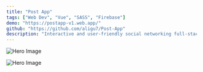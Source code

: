 ```yaml
---
title: "Post App"
tags: ["Web Dev", "Vue", "SASS", "Firebase"]
demo: "https://postapp-v1.web.app/"
github: "https://github.com/aligu7/Post-App"
description: "Interactive and user-friendly social networking full-stack application."
---
```


![Hero Image](/images/postapp/welcome.png)

![Hero Image](/images/postapp/feed.png)
